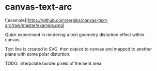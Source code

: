 # canvas-text-arc
![example][https://github.com/sergiks/canvas-text-arc/raw/master/example.png]

Quick experiment in rendering a text geometry distortion effect within canvas.

Text line is created in SVG, then copied to canvas and mapped to another plane with some polar distortion.

TODO: interpolate border pixels of the bent area.
